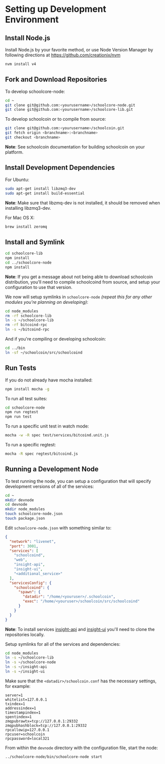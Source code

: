# Setting up Development Environment

## Install Node.js

Install Node.js by your favorite method, or use Node Version Manager by following directions at https://github.com/creationix/nvm

```bash
nvm install v4
```

## Fork and Download Repositories

To develop schoolcore-node:

```bash
cd ~
git clone git@github.com:<yourusername>/schoolcore-node.git
git clone git@github.com:<yourusername>/schoolcore-lib.git
```

To develop schoolcoin or to compile from source:

```bash
git clone git@github.com:<yourusername>/schoolcoin.git
git fetch origin <branchname>:<branchname>
git checkout <branchname>
```
**Note**: See schoolcoin documentation for building schoolcoin on your platform.


## Install Development Dependencies

For Ubuntu:
```bash
sudo apt-get install libzmq3-dev
sudo apt-get install build-essential
```
**Note**: Make sure that libzmq-dev is not installed, it should be removed when installing libzmq3-dev.


For Mac OS X:
```bash
brew install zeromq
```

## Install and Symlink

```bash
cd schoolcore-lib
npm install
cd ../schoolcore-node
npm install
```
**Note**: If you get a message about not being able to download schoolcoin distribution, you'll need to compile schoolcoind from source, and setup your configuration to use that version.


We now will setup symlinks in `schoolcore-node` *(repeat this for any other modules you're planning on developing)*:
```bash
cd node_modules
rm -rf schoolcore-lib
ln -s ~/schoolcore-lib
rm -rf bitcoind-rpc
ln -s ~/bitcoind-rpc
```

And if you're compiling or developing schoolcoin:
```bash
cd ../bin
ln -sf ~/schoolcoin/src/schoolcoind
```

## Run Tests

If you do not already have mocha installed:
```bash
npm install mocha -g
```

To run all test suites:
```bash
cd schoolcore-node
npm run regtest
npm run test
```

To run a specific unit test in watch mode:
```bash
mocha -w -R spec test/services/bitcoind.unit.js
```

To run a specific regtest:
```bash
mocha -R spec regtest/bitcoind.js
```

## Running a Development Node

To test running the node, you can setup a configuration that will specify development versions of all of the services:

```bash
cd ~
mkdir devnode
cd devnode
mkdir node_modules
touch schoolcore-node.json
touch package.json
```

Edit `schoolcore-node.json` with something similar to:
```json
{
  "network": "livenet",
  "port": 3001,
  "services": [
    "schoolcoind",
    "web",
    "insight-api",
    "insight-ui",
    "<additional_service>"
  ],
  "servicesConfig": {
    "schoolcoind": {
      "spawn": {
        "datadir": "/home/<youruser>/.schoolcoin",
        "exec": "/home/<youruser>/schoolcoin/src/schoolcoind"
      }
    }
  }
}
```

**Note**: To install services [insight-api](https://github.com/bitpay/insight-api) and [insight-ui](https://github.com/bitpay/insight-ui) you'll need to clone the repositories locally.

Setup symlinks for all of the services and dependencies:

```bash
cd node_modules
ln -s ~/schoolcore-lib
ln -s ~/schoolcore-node
ln -s ~/insight-api
ln -s ~/insight-ui
```

Make sure that the `<datadir>/schoolcoin.conf` has the necessary settings, for example:
```
server=1
whitelist=127.0.0.1
txindex=1
addressindex=1
timestampindex=1
spentindex=1
zmqpubrawtx=tcp://127.0.0.1:29332
zmqpubhashblock=tcp://127.0.0.1:29332
rpcallowip=127.0.0.1
rpcuser=schoolcoin
rpcpassword=local321
```

From within the `devnode` directory with the configuration file, start the node:
```bash
../schoolcore-node/bin/schoolcore-node start
```
